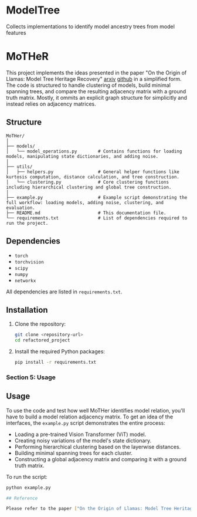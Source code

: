 # ModelTree
Collects implementations to identify model ancestry trees from model features


# MoTHeR

This project implements the ideas presented in the paper "On the Origin of Llamas: Model Tree Heritage Recovery" [arxiv](https://arxiv.org/pdf/2405.18432) [github](https://github.com/eliahuhorwitz/MoTHer) in a simplified form. 
The code is structured to handle clustering of models, build minimal spanning trees, and compare the resulting adjacency matrix with a ground truth matrix.
Mostly, it ommits an explicit graph structure for simplicitly and instead relies on adjacency matrices.

## Structure
```
MoTHer/  
│  
├── models/  
│   └── model_operations.py        # Contains functions for loading models, manipulating state dictionaries, and adding noise.  
│
├── utils/
│   ├── helpers.py                 # General helper functions like kurtosis computation, distance calculation, and tree construction.
│   └── clustering.py              # Core clustering functions including hierarchical clustering and global tree construction.
│
├── example.py                     # Example script demonstrating the full workflow: loading models, adding noise, clustering, and evaluation.
├── README.md                      # This documentation file.
└── requirements.txt               # List of dependencies required to run the project.
```

## Dependencies

- `torch`
- `torchvision`
- `scipy`
- `numpy`
- `networkx`

All dependencies are listed in `requirements.txt`.

## Installation

1. Clone the repository:

   ```bash
   git clone <repository-url>
   cd refactored_project
   ```
2. Install the required Python packages:

    ```bash
    pip install -r requirements.txt
    ```

### Section 5: Usage

## Usage
To use the code and test how well MoTHer identifies model relation, you'll have to build a model relation adjacency matrix. To get an idea of the interfaces, the `example.py` script demonstrates the entire process:

   - Loading a pre-trained Vision Transformer (ViT) model.
   - Creating noisy variations of the model's state dictionary.
   - Performing hierarchical clustering based on the layerwise distances.
   - Building minimal spanning trees for each cluster.
   - Constructing a global adjacency matrix and comparing it with a ground truth matrix.

   To run the script:

   ```bash
   python example.py

## Reference

Please refer to the paper ["On the Origin of Llamas: Model Tree Heritage Recovery"](https://arxiv.org/pdf/2405.18432) for the theoretical background and original ideas.
